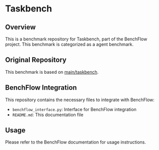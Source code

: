 # Taskbench

## Overview

This is a benchmark repository for Taskbench, part of the BenchFlow project. This benchmark is categorized as a agent benchmark.

## Original Repository

This benchmark is based on [main/taskbench](https://github.com/microsoft/JARVIS/tree/main/taskbench).

## BenchFlow Integration

This repository contains the necessary files to integrate with BenchFlow:

- `benchflow_interface.py`: Interface for BenchFlow integration
- `README.md`: This documentation file

## Usage

Please refer to the BenchFlow documentation for usage instructions.
